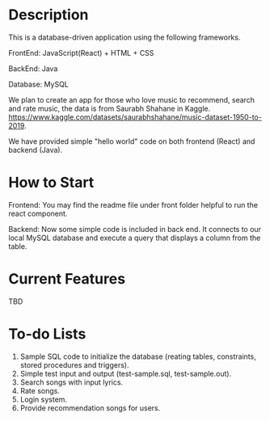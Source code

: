 # Description
This is a database-driven application using the following frameworks.

FrontEnd: JavaScript(React) + HTML + CSS

BackEnd: Java

Database: MySQL

We plan to create an app for those who love music to recommend, search and rate music, the data is from Saurabh Shahane in Kaggle.
https://www.kaggle.com/datasets/saurabhshahane/music-dataset-1950-to-2019.

We have provided simple "hello world" code on both frontend (React) and backend (Java).


# How to Start

Frontend: You may find the readme file under front folder helpful to run the react component.

Backend: Now some simple code is included in back end. It connects to our local MySQL database and execute a query that displays a column from the table.

# Current Features
TBD

# To-do Lists
1. Sample SQL code to initialize the database (reating tables, constraints, stored procedures and triggers).
2. Simple test input and output (test-sample.sql, test-sample.out).
3. Search songs with input lyrics.
4. Rate songs.
5. Login system.
6. Provide recommendation songs for users.
